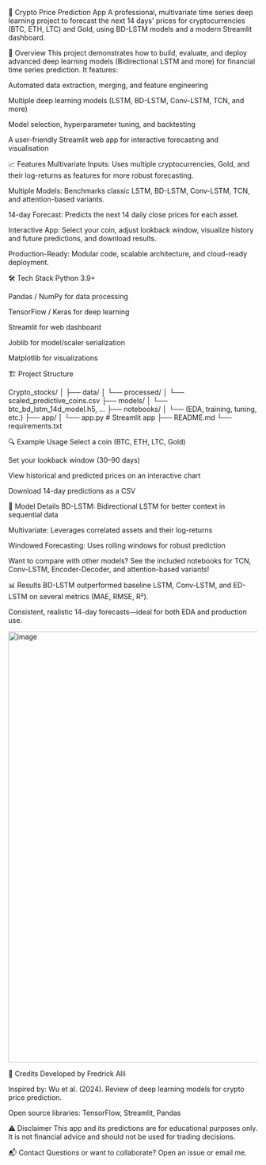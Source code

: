 🚀 Crypto Price Prediction App
A professional, multivariate time series deep learning project to forecast the next 14 days' prices for cryptocurrencies (BTC, ETH, LTC) and Gold, using BD-LSTM models and a modern Streamlit dashboard.

🌟 Overview
This project demonstrates how to build, evaluate, and deploy advanced deep learning models (Bidirectional LSTM and more) for financial time series prediction.
It features:

Automated data extraction, merging, and feature engineering

Multiple deep learning models (LSTM, BD-LSTM, Conv-LSTM, TCN, and more)

Model selection, hyperparameter tuning, and backtesting

A user-friendly Streamlit web app for interactive forecasting and visualisation

📈 Features
Multivariate Inputs: Uses multiple cryptocurrencies, Gold, and their log-returns as features for more robust forecasting.

Multiple Models: Benchmarks classic LSTM, BD-LSTM, Conv-LSTM, TCN, and attention-based variants.

14-day Forecast: Predicts the next 14 daily close prices for each asset.

Interactive App: Select your coin, adjust lookback window, visualize history and future predictions, and download results.

Production-Ready: Modular code, scalable architecture, and cloud-ready deployment.

🛠️ Tech Stack
Python 3.9+

Pandas / NumPy for data processing

TensorFlow / Keras for deep learning

Streamlit for web dashboard

Joblib for model/scaler serialization

Matplotlib for visualizations

🏗️ Project Structure

Crypto_stocks/
│
├── data/
│   └── processed/
│       └── scaled_predictive_coins.csv
├── models/
│   └── btc_bd_lstm_14d_model.h5, ...
├── notebooks/
│   └── (EDA, training, tuning, etc.)
├── app/
│   └── app.py  # Streamlit app
├── README.md
└── requirements.txt

🔍 Example Usage
Select a coin (BTC, ETH, LTC, Gold)

Set your lookback window (30–90 days)

View historical and predicted prices on an interactive chart

Download 14-day predictions as a CSV

🤖 Model Details
BD-LSTM: Bidirectional LSTM for better context in sequential data

Multivariate: Leverages correlated assets and their log-returns

Windowed Forecasting: Uses rolling windows for robust prediction

Want to compare with other models? See the included notebooks for TCN, Conv-LSTM, Encoder-Decoder, and attention-based variants!

📊 Results
BD-LSTM outperformed baseline LSTM, Conv-LSTM, and ED-LSTM on several metrics (MAE, RMSE, R²).

Consistent, realistic 14-day forecasts—ideal for both EDA and production use.

<img width="1908" height="869" alt="image" src="https://github.com/user-attachments/assets/d6dbb443-87e0-439a-8d8b-553c851f27e3" />


📝 Credits
Developed by Fredrick Alli

Inspired by: Wu et al. (2024). Review of deep learning models for crypto price prediction.

Open source libraries: TensorFlow, Streamlit, Pandas

⚠️ Disclaimer
This app and its predictions are for educational purposes only.
It is not financial advice and should not be used for trading decisions.

📬 Contact
Questions or want to collaborate? Open an issue or email me.

